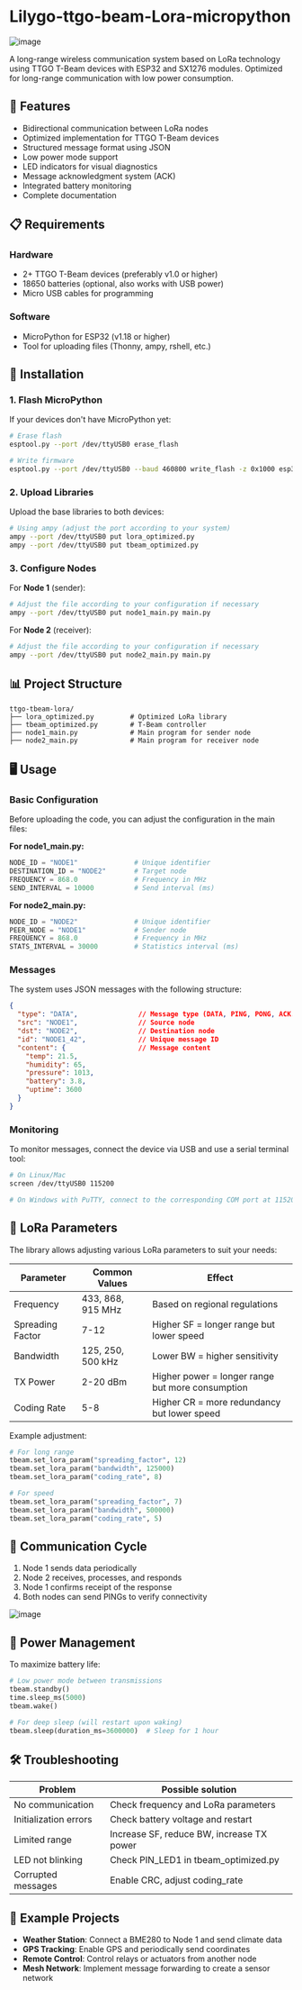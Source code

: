 # Lilygo-ttgo-beam-Lora-micropython


![image](https://github.com/user-attachments/assets/03d7b4d4-de62-42f7-8585-d4bdc85728c9)

A long-range wireless communication system based on LoRa technology using TTGO T-Beam devices with ESP32 and SX1276 modules. Optimized for long-range communication with low power consumption.



## 🚀 Features

- Bidirectional communication between LoRa nodes
- Optimized implementation for TTGO T-Beam devices
- Structured message format using JSON
- Low power mode support
- LED indicators for visual diagnostics
- Message acknowledgment system (ACK)
- Integrated battery monitoring
- Complete documentation

## 📋 Requirements

### Hardware
- 2+ TTGO T-Beam devices (preferably v1.0 or higher)
- 18650 batteries (optional, also works with USB power)
- Micro USB cables for programming

### Software
- MicroPython for ESP32 (v1.18 or higher)
- Tool for uploading files (Thonny, ampy, rshell, etc.)

## 🔧 Installation

### 1. Flash MicroPython

If your devices don't have MicroPython yet:

```bash
# Erase flash
esptool.py --port /dev/ttyUSB0 erase_flash

# Write firmware
esptool.py --port /dev/ttyUSB0 --baud 460800 write_flash -z 0x1000 esp32-20220117-v1.18.bin
```

### 2. Upload Libraries

Upload the base libraries to both devices:

```bash
# Using ampy (adjust the port according to your system)
ampy --port /dev/ttyUSB0 put lora_optimized.py
ampy --port /dev/ttyUSB0 put tbeam_optimized.py
```

### 3. Configure Nodes

For **Node 1** (sender):
```bash
# Adjust the file according to your configuration if necessary
ampy --port /dev/ttyUSB0 put node1_main.py main.py
```

For **Node 2** (receiver):
```bash
# Adjust the file according to your configuration if necessary
ampy --port /dev/ttyUSB0 put node2_main.py main.py
```

## 📊 Project Structure

```
ttgo-tbeam-lora/
├── lora_optimized.py         # Optimized LoRa library
├── tbeam_optimized.py        # T-Beam controller
├── node1_main.py             # Main program for sender node
├── node2_main.py             # Main program for receiver node
```

## 🖥️ Usage

### Basic Configuration

Before uploading the code, you can adjust the configuration in the main files:

**For node1_main.py:**
```python
NODE_ID = "NODE1"              # Unique identifier
DESTINATION_ID = "NODE2"       # Target node
FREQUENCY = 868.0              # Frequency in MHz
SEND_INTERVAL = 10000          # Send interval (ms)
```

**For node2_main.py:**
```python
NODE_ID = "NODE2"              # Unique identifier
PEER_NODE = "NODE1"            # Sender node
FREQUENCY = 868.0              # Frequency in MHz
STATS_INTERVAL = 30000         # Statistics interval (ms)
```

### Messages

The system uses JSON messages with the following structure:

```json
{
  "type": "DATA",               // Message type (DATA, PING, PONG, ACK...)
  "src": "NODE1",               // Source node
  "dst": "NODE2",               // Destination node
  "id": "NODE1_42",             // Unique message ID
  "content": {                  // Message content
    "temp": 21.5,
    "humidity": 65,
    "pressure": 1013,
    "battery": 3.8,
    "uptime": 3600
  }
}
```

### Monitoring

To monitor messages, connect the device via USB and use a serial terminal tool:

```bash
# On Linux/Mac
screen /dev/ttyUSB0 115200

# On Windows with PuTTY, connect to the corresponding COM port at 115200 baud
```

## 📡 LoRa Parameters

The library allows adjusting various LoRa parameters to suit your needs:

| Parameter | Common Values | Effect |
|-----------|---------------|--------|
| Frequency | 433, 868, 915 MHz | Based on regional regulations |
| Spreading Factor | 7-12 | Higher SF = longer range but lower speed |
| Bandwidth | 125, 250, 500 kHz | Lower BW = higher sensitivity |
| TX Power | 2-20 dBm | Higher power = longer range but more consumption |
| Coding Rate | 5-8 | Higher CR = more redundancy but lower speed |

Example adjustment:
```python
# For long range
tbeam.set_lora_param("spreading_factor", 12)
tbeam.set_lora_param("bandwidth", 125000)
tbeam.set_lora_param("coding_rate", 8)

# For speed
tbeam.set_lora_param("spreading_factor", 7)
tbeam.set_lora_param("bandwidth", 500000)
tbeam.set_lora_param("coding_rate", 5)
```

## 🔄 Communication Cycle

1. Node 1 sends data periodically
2. Node 2 receives, processes, and responds
3. Node 1 confirms receipt of the response
4. Both nodes can send PINGs to verify connectivity

![image](https://github.com/user-attachments/assets/9268cf8b-2bd6-402f-b1fe-b1369db691c8)

## 🔋 Power Management

To maximize battery life:

```python
# Low power mode between transmissions
tbeam.standby()
time.sleep_ms(5000)
tbeam.wake()

# For deep sleep (will restart upon waking)
tbeam.sleep(duration_ms=3600000)  # Sleep for 1 hour
```

## 🛠️ Troubleshooting

| Problem | Possible solution |
|---------|-------------------|
| No communication | Check frequency and LoRa parameters |
| Initialization errors | Check battery voltage and restart |
| Limited range | Increase SF, reduce BW, increase TX power |
| LED not blinking | Check PIN_LED1 in tbeam_optimized.py |
| Corrupted messages | Enable CRC, adjust coding_rate |

## 🔭 Example Projects

- **Weather Station**: Connect a BME280 to Node 1 and send climate data
- **GPS Tracking**: Enable GPS and periodically send coordinates
- **Remote Control**: Control relays or actuators from another node
- **Mesh Network**: Implement message forwarding to create a sensor network
